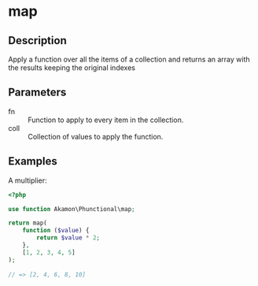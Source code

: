 # map

## Description
Apply a function over all the items of a collection and returns an array with the results keeping the original indexes

## Parameters

<dl>
  <dt>fn</dt>
  <dd>Function to apply to every item in the collection.</dd>

  <dt>coll</dt>
  <dd>Collection of values to apply the function.</dd>
</dl>

## Examples

A multiplier:
```php
<?php

use function Akamon\Phunctional\map;

return map(
    function ($value) {
        return $value * 2;
    }, 
    [1, 2, 3, 4, 5]
);
            
// => [2, 4, 6, 8, 10]
```
